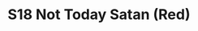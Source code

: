 ---
title: S18 Not Today Satan (Red)
permalink: "/teams/red"
members:
- Evan Binder - Captain
- Ben Hunt - Quarterback
- "Andy Allen\t"
- "Austin Plier\t"
- "Bradley Williams\t"
- "Eli Nofzinger\t"
- "Eric Green\t"
- "JJ Johnson\t"
- "Johnathan Simmons\t"
- "Logan Dawson\t"
- "Matt Nix\t"
- "Mike Andrews\t"
- "Stephen Hiebing\t"
- Rachel Browning
teamid: 6911
name: S18 Not Today Satan
color: Red
division: ''
---